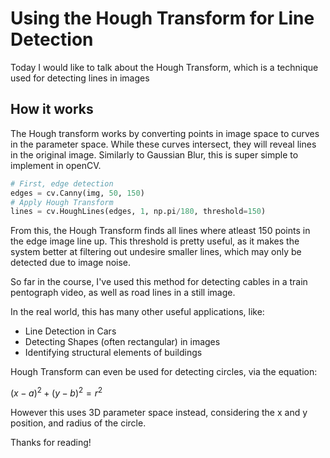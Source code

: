 # Using the Hough Transform for Line Detection

Today I would like to talk about the Hough Transform, which is a technique used for detecting lines in images

## How it works

The Hough transform works by converting points in image space to curves in the parameter space. While these curves intersect, they will reveal lines in the original image. Similarly to Gaussian Blur, this is super simple to implement in openCV.

```python
# First, edge detection
edges = cv.Canny(img, 50, 150)
# Apply Hough Transform
lines = cv.HoughLines(edges, 1, np.pi/180, threshold=150)
```

From this, the Hough Transform finds all lines where atleast 150 points in the edge image line up. This threshold is pretty useful, as it makes the system better at filtering out undesire smaller lines, which may only be detected due to image noise.

So far in the course, I've used this method for detecting cables in a train pentograph video, as well as road lines in a still image.

In the real world, this has many other useful applications, like:
- Line Detection in Cars
- Detecting Shapes (often rectangular) in images
- Identifying structural elements of buildings

Hough Transform can even be used for detecting circles, via the equation:

$(x - a)^2 + (y - b)^2 = r^2$

However this uses 3D parameter space instead, considering the x and y position, and radius of the circle.

Thanks for reading!
